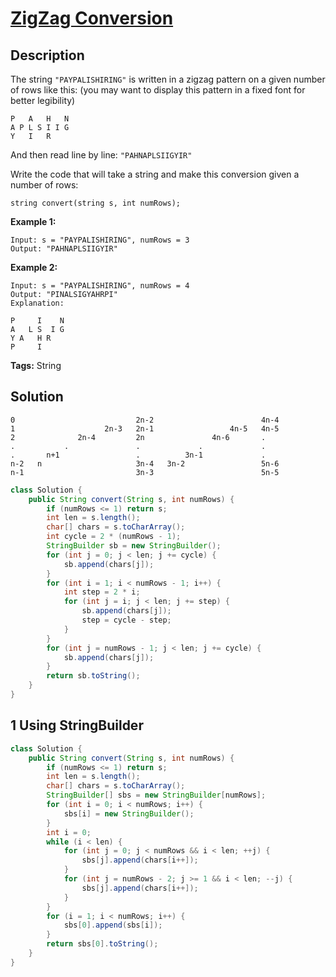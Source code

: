 # [ZigZag Conversion][title]

## Description

The string `"PAYPALISHIRING"` is written in a zigzag pattern on a given number of rows like this: (you may want to display this pattern in a fixed font for better legibility)

```
P   A   H   N
A P L S I I G
Y   I   R
```

And then read line by line: `"PAHNAPLSIIGYIR"`

Write the code that will take a string and make this conversion given a number of rows:

```
string convert(string s, int numRows);
```

**Example 1:**

```
Input: s = "PAYPALISHIRING", numRows = 3
Output: "PAHNAPLSIIGYIR"
```

**Example 2:**

```
Input: s = "PAYPALISHIRING", numRows = 4
Output: "PINALSIGYAHRPI"
Explanation:

P     I    N
A   L S  I G
Y A   H R
P     I
```

**Tags:** String


## Solution

```
0                           2n-2                        4n-4
1                    2n-3   2n-1                 4n-5   4n-5
2              2n-4         2n               4n-6       .
.           .               .             .             .
.       n+1                 .          3n-1             .
n-2   n                     3n-4   3n-2                 5n-6
n-1                         3n-3                        5n-5
```

```java
class Solution {
    public String convert(String s, int numRows) {
        if (numRows <= 1) return s;
        int len = s.length();
        char[] chars = s.toCharArray();
        int cycle = 2 * (numRows - 1);
        StringBuilder sb = new StringBuilder();
        for (int j = 0; j < len; j += cycle) {
            sb.append(chars[j]);
        }
        for (int i = 1; i < numRows - 1; i++) {
            int step = 2 * i;
            for (int j = i; j < len; j += step) {
                sb.append(chars[j]);
                step = cycle - step;
            }
        }
        for (int j = numRows - 1; j < len; j += cycle) {
            sb.append(chars[j]);
        }
        return sb.toString();
    }
}
```


## 1 Using StringBuilder
```java
class Solution {
    public String convert(String s, int numRows) {
        if (numRows <= 1) return s;
        int len = s.length();
        char[] chars = s.toCharArray();
        StringBuilder[] sbs = new StringBuilder[numRows];
        for (int i = 0; i < numRows; i++) {
            sbs[i] = new StringBuilder();
        }
        int i = 0;
        while (i < len) {
            for (int j = 0; j < numRows && i < len; ++j) {
                sbs[j].append(chars[i++]);
            }
            for (int j = numRows - 2; j >= 1 && i < len; --j) {
                sbs[j].append(chars[i++]);
            }
        }
        for (i = 1; i < numRows; i++) {
            sbs[0].append(sbs[i]);
        }
        return sbs[0].toString();
    }
}
```




[title]: https://leetcode.com/problems/zigzag-conversion
[Java-leetcode]: https://github.com/Blankj/awesome-java-leetcode
